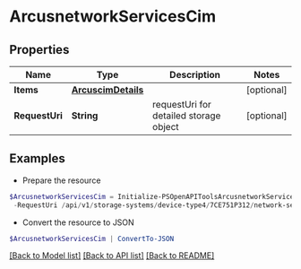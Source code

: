 # ArcusnetworkServicesCim
## Properties

Name | Type | Description | Notes
------------ | ------------- | ------------- | -------------
**Items** | [**ArcuscimDetails**](ArcuscimDetails.md) |  | [optional] 
**RequestUri** | **String** | requestUri for detailed storage object | [optional] 

## Examples

- Prepare the resource
```powershell
$ArcusnetworkServicesCim = Initialize-PSOpenAPIToolsArcusnetworkServicesCim  -Items null `
 -RequestUri /api/v1/storage-systems/device-type4/7CE751P312/network-services/cim
```

- Convert the resource to JSON
```powershell
$ArcusnetworkServicesCim | ConvertTo-JSON
```

[[Back to Model list]](../README.md#documentation-for-models) [[Back to API list]](../README.md#documentation-for-api-endpoints) [[Back to README]](../README.md)

